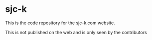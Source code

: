 # sjc-k

This is the code repository for the sjc-k.com website. 

This is not published on the web and is only seen by the contributors
